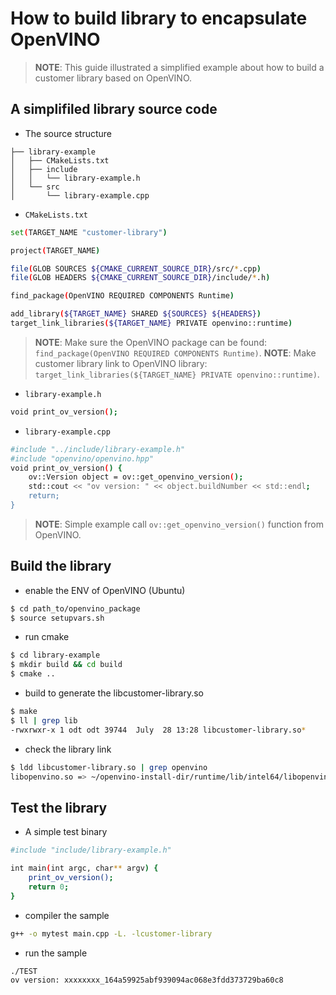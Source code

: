 # How to build library to encapsulate OpenVINO

> **NOTE**: This guide illustrated a simplified example about how to build a customer library based on OpenVINO.

## A simplifiled library source code

* The source structure
```
├── library-example
│   ├── CMakeLists.txt
│   ├── include
│   │   └── library-example.h
│   └── src
│       └── library-example.cpp
```

* `CMakeLists.txt`
```sh
set(TARGET_NAME "customer-library")

project(TARGET_NAME)

file(GLOB SOURCES ${CMAKE_CURRENT_SOURCE_DIR}/src/*.cpp)
file(GLOB HEADERS ${CMAKE_CURRENT_SOURCE_DIR}/include/*.h)

find_package(OpenVINO REQUIRED COMPONENTS Runtime)

add_library(${TARGET_NAME} SHARED ${SOURCES} ${HEADERS})
target_link_libraries(${TARGET_NAME} PRIVATE openvino::runtime)
```
> **NOTE**: Make sure the OpenVINO package can be found: `find_package(OpenVINO REQUIRED COMPONENTS Runtime)`.
> **NOTE**: Make customer library link to OpenVINO library: `target_link_libraries(${TARGET_NAME} PRIVATE openvino::runtime)`.

* `library-example.h`
```sh
void print_ov_version();
```

* `library-example.cpp`
```sh
#include "../include/library-example.h"
#include "openvino/openvino.hpp"
void print_ov_version() {
    ov::Version object = ov::get_openvino_version();
    std::cout << "ov version: " << object.buildNumber << std::endl;
    return;
}
```
> **NOTE**: Simple example call `ov::get_openvino_version()` function from OpenVINO.


## Build the library

* enable the ENV of OpenVINO (Ubuntu)
```sh
$ cd path_to/openvino_package
$ source setupvars.sh
```

* run cmake
```sh
$ cd library-example
$ mkdir build && cd build
$ cmake ..
```

* build to generate the libcustomer-library.so
```sh
$ make
$ ll | grep lib
-rwxrwxr-x 1 odt odt 39744  July  28 13:28 libcustomer-library.so*
```

* check the library link
```sh
$ ldd libcustomer-library.so | grep openvino
libopenvino.so => ~/openvino-install-dir/runtime/lib/intel64/libopenvino.so (0x00007f42b4f9a000)
```
## Test the library
* A simple test binary
```sh
#include "include/library-example.h"

int main(int argc, char** argv) {
    print_ov_version();
    return 0;
}
```

* compiler the sample
```sh
g++ -o mytest main.cpp -L. -lcustomer-library
```

* run the sample
```sh
./TEST
ov version: xxxxxxxx_164a59925abf939094ac068e3fdd373729ba60c8
```

